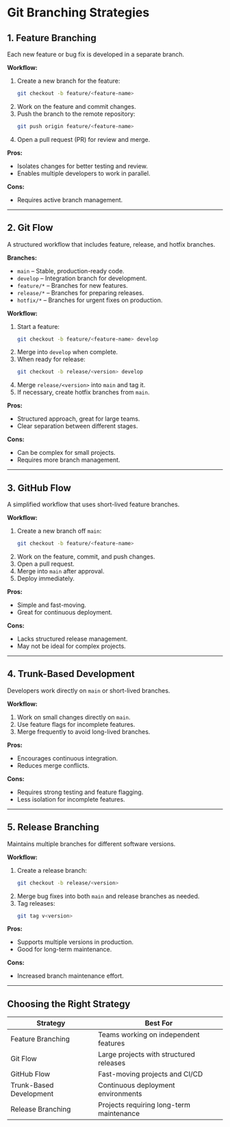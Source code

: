 # Git Branching Strategies

## 1. **Feature Branching**
Each new feature or bug fix is developed in a separate branch.

**Workflow:**
1. Create a new branch for the feature:
   ```sh
   git checkout -b feature/<feature-name>
   ```
2. Work on the feature and commit changes.
3. Push the branch to the remote repository:
   ```sh
   git push origin feature/<feature-name>
   ```
4. Open a pull request (PR) for review and merge.

**Pros:**
- Isolates changes for better testing and review.
- Enables multiple developers to work in parallel.

**Cons:**
- Requires active branch management.

---

## 2. **Git Flow**
A structured workflow that includes feature, release, and hotfix branches.

**Branches:**
- `main` – Stable, production-ready code.
- `develop` – Integration branch for development.
- `feature/*` – Branches for new features.
- `release/*` – Branches for preparing releases.
- `hotfix/*` – Branches for urgent fixes on production.

**Workflow:**
1. Start a feature:
   ```sh
   git checkout -b feature/<feature-name> develop
   ```
2. Merge into `develop` when complete.
3. When ready for release:
   ```sh
   git checkout -b release/<version> develop
   ```
4. Merge `release/<version>` into `main` and tag it.
5. If necessary, create hotfix branches from `main`.

**Pros:**
- Structured approach, great for large teams.
- Clear separation between different stages.

**Cons:**
- Can be complex for small projects.
- Requires more branch management.

---

## 3. **GitHub Flow**
A simplified workflow that uses short-lived feature branches.

**Workflow:**
1. Create a new branch off `main`:
   ```sh
   git checkout -b feature/<feature-name>
   ```
2. Work on the feature, commit, and push changes.
3. Open a pull request.
4. Merge into `main` after approval.
5. Deploy immediately.

**Pros:**
- Simple and fast-moving.
- Great for continuous deployment.

**Cons:**
- Lacks structured release management.
- May not be ideal for complex projects.

---

## 4. **Trunk-Based Development**
Developers work directly on `main` or short-lived branches.

**Workflow:**
1. Work on small changes directly on `main`.
2. Use feature flags for incomplete features.
3. Merge frequently to avoid long-lived branches.

**Pros:**
- Encourages continuous integration.
- Reduces merge conflicts.

**Cons:**
- Requires strong testing and feature flagging.
- Less isolation for incomplete features.

---

## 5. **Release Branching**
Maintains multiple branches for different software versions.

**Workflow:**
1. Create a release branch:
   ```sh
   git checkout -b release/<version>
   ```
2. Merge bug fixes into both `main` and release branches as needed.
3. Tag releases:
   ```sh
   git tag v<version>
   ```

**Pros:**
- Supports multiple versions in production.
- Good for long-term maintenance.

**Cons:**
- Increased branch maintenance effort.

---

## Choosing the Right Strategy
| Strategy                  | Best For                          |
|---------------------------|----------------------------------|
| Feature Branching        | Teams working on independent features |
| Git Flow                 | Large projects with structured releases |
| GitHub Flow              | Fast-moving projects and CI/CD |
| Trunk-Based Development  | Continuous deployment environments |
| Release Branching        | Projects requiring long-term maintenance |

